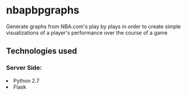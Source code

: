 <h1>nbapbpgraphs</h1>
<p>Generate graphs from NBA.com's play by plays in order to create simple visualizations of a player's performance over the course of a game</p>
<h2>Technologies used</h2>
<h3>Server Side:</h3>
<li>Python 2.7</li>
<li>Flask</li>
